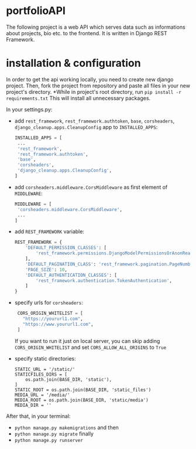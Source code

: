 # portfolioAPI

The following project is a web API which serves data such as informations about projects, bio etc. to the frontend.
It is written in Django REST Framework.

# installation & configuration
In order to get the api working locally, you need to create new django project.
Then, fork the project from repository and paste all files in your new project's directory.
*While in project's root directory, run
`pip install -r requirements.txt`
This will install all unnecessary packages.

In your settings.py:
 - add `rest_framework`, `rest_framework.authtoken`, `base`, `corsheaders`, `django_cleanup.apps.CleanupConfig` app to `INSTALLED_APPS`:
   ```python
   INSTALLED_APPS = [
    ...
    'rest_framework',
    'rest_framework.authtoken',
    'base',
    'corsheaders',
    'django_cleanup.apps.CleanupConfig',
   ]
   ```
 - add `corsheaders.middleware.CorsMiddleware` as first element of `MIDDLEWARE`:
   ```python
   MIDDLEWARE = [
    'corsheaders.middleware.CorsMiddleware',
    ...
   ]
   ```
 - add `REST_FRAMEWORK` variable:
   ```python
   REST_FRAMEWORK = {
       'DEFAULT_PERMISSION_CLASSES': [
           'rest_framework.permissions.DjangoModelPermissionsOrAnonReadOnly'
       ],
       'DEFAULT_PAGINATION_CLASS': 'rest_framework.pagination.PageNumberPagination',
       'PAGE_SIZE': 10,
       'DEFAULT_AUTHENTICATION_CLASSES': [
           'rest_framework.authentication.TokenAuthentication',
       ]
   }
   ```
  
- specify urls for `corsheaders`: 
  ```python
   CORS_ORIGIN_WHITELIST = [
     "https://yoururl1.com",
     "https://www.yoururl1.com",
   ]
  ```
  If you want to run it just on local server, you can skip adding `CORS_ORIGIN_WHITELIST` and set `CORS_ALLOW_ALL_ORIGINS` to `True`
 - specify static directories:  
   ```
   STATIC_URL = '/static/'
   STATICFILES_DIRS = [
       os.path.join(BASE_DIR, 'static'),
   ]
   STATIC_ROOT = os.path.join(BASE_DIR, 'static_files')
   MEDIA_URL = '/media/'
   MEDIA_ROOT = os.path.join(BASE_DIR, 'static/media')
   MEDIA_DIR = ''
   ```

After that, in your terminal:
* `python manage.py makemigrations`
and then
* `python manage.py migrate`
finally
* `python manage.py runserver`




   


